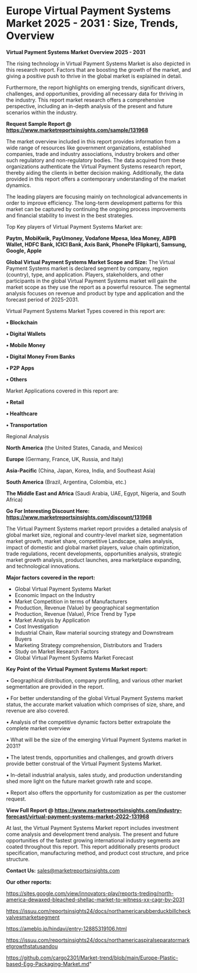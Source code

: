 # Europe Virtual Payment Systems Market 2025 - 2031 : Size, Trends, Overview

<Strong> Virtual Payment Systems Market Overview 2025 - 2031</strong>

The rising technology in Virtual Payment Systems Market is also depicted in this research report. Factors that are boosting the growth of the market, and giving a positive push to thrive in the global market is explained in detail.

Furthermore, the report highlights on emerging trends, significant drivers, challenges, and opportunities, providing all necessary data for thriving in the industry. This report market research offers a comprehensive perspective, including an in-depth analysis of the present and future scenarios within the industry.

<strong>Request Sample Report @ <a href=https://www.marketreportsinsights.com/sample/131968>https://www.marketreportsinsights.com/sample/131968</a></strong>

The market overview included in this report provides information from a wide range of resources like government organizations, established companies, trade and industry associations, industry brokers and other such regulatory and non-regulatory bodies. The data acquired from these organizations authenticate the Virtual Payment Systems research report, thereby aiding the clients in better decision making. Additionally, the data provided in this report offers a contemporary understanding of the market dynamics.

The leading players are focusing mainly on technological advancements in order to improve efficiency. The long-term development patterns for this market can be captured by continuing the ongoing process improvements and financial stability to invest in the best strategies.

Top Key players of Virtual Payment Systems Market are:

<strong>Paytm, MobiKwik, PayUmoney, Vodafone Mpesa, Idea Money, ABPB Wallet, HDFC Bank, ICICI Bank, Axis Bank, PhonePe (Flipkart), Samsung, Google, Apple</strong>

<strong><b>Global Virtual Payment Systems Market Scope and Size:</b></strong>
The Virtual Payment Systems market is declared segment by company, region (country), type, and application. Players, stakeholders, and other participants in the global Virtual Payment Systems market will gain the market scope as they use the report as a powerful resource. The segmental analysis focuses on revenue and product by type and application and the forecast period of 2025-2031.

Virtual Payment Systems Market Types covered in this report are:

<strong>• Blockchain

• Digital Wallets

• Mobile Money

• Digital Money From Banks

• P2P Apps

• Others</strong>

Market Applications covered in this report are:

<strong>• Retail

• Healthcare

• Transportation</strong> 

Regional Analysis

<strong>North America</strong> (the United States, Canada, and Mexico)

<strong>Europe</strong> (Germany, France, UK, Russia, and Italy)

<strong>Asia-Pacific</strong> (China, Japan, Korea, India, and Southeast Asia)

<strong>South America</strong> (Brazil, Argentina, Colombia, etc.)

<strong>The Middle East and Africa</strong> (Saudi Arabia, UAE, Egypt, Nigeria, and South Africa)

<strong>Go For Interesting Discount Here: <a href=https://www.marketreportsinsights.com/discount/131968>https://www.marketreportsinsights.com/discount/131968</a></strong>

The Virtual Payment Systems market report provides a detailed analysis of global market size, regional and country-level market size, segmentation market growth, market share, competitive Landscape, sales analysis, impact of domestic and global market players, value chain optimization, trade regulations, recent developments, opportunities analysis, strategic market growth analysis, product launches, area marketplace expanding, and technological innovations.

<strong><b>Major factors covered in the report:</b></strong>
<ul>
  <li>Global Virtual Payment Systems Market </li>
  <li>Economic Impact on the Industry</li>
  <li>Market Competition in terms of Manufacturers</li>
  <li>Production, Revenue (Value) by geographical segmentation</li>
  <li>Production, Revenue (Value), Price Trend by Type</li>
  <li>Market Analysis by Application</li>
  <li>Cost Investigation</li>
  <li>Industrial Chain, Raw material sourcing strategy and Downstream Buyers</li>
  <li>Marketing Strategy comprehension, Distributors and Traders</li>
  <li>Study on Market Research Factors</li>
  <li>Global Virtual Payment Systems Market Forecast</li>
</ul>

<strong><b>Key Point of the Virtual Payment Systems Market report:</b></strong>

• Geographical distribution, company profiling, and various other market segmentation are provided in the report.

• For better understanding of the global Virtual Payment Systems market status, the accurate market valuation which comprises of size, share, and revenue are also covered.

• Analysis of the competitive dynamic factors better extrapolate the complete market overview

• What will be the size of the emerging Virtual Payment Systems market in 2031?

• The latest trends, opportunities and challenges, and growth drivers provide better construal of the Virtual Payment Systems Market.

• In-detail industrial analysis, sales study, and production understanding shed more light on the future market growth rate and scope.

• Report also offers the opportunity for customization as per the customer request.

<strong><b>View Full Report @ <a href=https://www.marketreportsinsights.com/industry-forecast/virtual-payment-systems-market-2022-131968>https://www.marketreportsinsights.com/industry-forecast/virtual-payment-systems-market-2022-131968</a></b></strong>


At last, the Virtual Payment Systems Market report includes investment come analysis and development trend analysis. The present and future opportunities of the fastest growing international industry segments are coated throughout this report. This report additionally presents product specification, manufacturing method, and product cost structure, and price structure.

<strong>Contact Us:</strong>
sales@marketreportsinsights.com

<strong>Our other reports:</strong>

<a href=https://sites.google.com/view/innovators-play/reports-treding/north-america-dewaxed-bleached-shellac-market-to-witness-xx-cagr-by-2031>https://sites.google.com/view/innovators-play/reports-treding/north-america-dewaxed-bleached-shellac-market-to-witness-xx-cagr-by-2031</a>

<a href=https://issuu.com/reportsinsights24/docs/northamericarubberduckbillcheckvalvesmarketsegment>https://issuu.com/reportsinsights24/docs/northamericarubberduckbillcheckvalvesmarketsegment</a>

<a href=https://ameblo.jp/hindavi/entry-12885319106.html>https://ameblo.jp/hindavi/entry-12885319106.html</a>

<a href=https://issuu.com/reportsinsights24/docs/northamericaspiralseparatormarketgrowthstatusandou>https://issuu.com/reportsinsights24/docs/northamericaspiralseparatormarketgrowthstatusandou</a>

<a href=https://github.com/cargo2301/Market-trend/blob/main/Europe-Plastic-based-Egg-Packaging-Market.md>https://github.com/cargo2301/Market-trend/blob/main/Europe-Plastic-based-Egg-Packaging-Market.md</a>"
